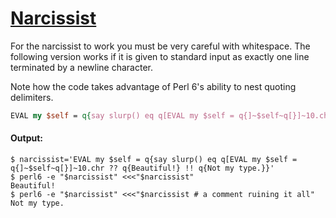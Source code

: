 [1]: http://rosettacode.org/wiki/Narcissist

# [Narcissist][1]

For the narcissist to work you must be very careful with whitespace. The following version works if it is given to standard input as exactly one line terminated by a newline character.



Note how the code takes advantage of Perl 6's ability to nest quoting delimiters.

```perl
EVAL my $self = q{say slurp() eq q[EVAL my $self = q{]~$self~q[}]~10.chr ?? q{Beautiful!} !! q{Not my type.}}
```

#### Output:
```
$ narcissist='EVAL my $self = q{say slurp() eq q[EVAL my $self = q{]~$self~q[}]~10.chr ?? q{Beautiful!} !! q{Not my type.}}'
$ perl6 -e "$narcissist" <<<"$narcissist"
Beautiful!
$ perl6 -e "$narcissist" <<<"$narcissist # a comment ruining it all" 
Not my type.
```